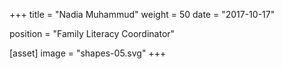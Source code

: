 +++
title = "Nadia Muhammud"
weight = 50
date = "2017-10-17"

position = "Family Literacy Coordinator"

[asset]
  image = "shapes-05.svg"
+++

